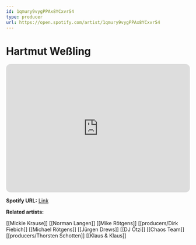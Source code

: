 ```yaml
---
id: 1qmury9vygPPAx8YCxvrS4
type: producer
url: https://open.spotify.com/artist/1qmury9vygPPAx8YCxvrS4
---
```

# Hartmut Weßling

<iframe style="border-radius:12px" src="https://open.spotify.com/embed/artist/1qmury9vygPPAx8YCxvrS4" width="100%" height="352" frameBorder="0" allowfullscreen="" allow="autoplay; clipboard-write; encrypted-media; fullscreen; picture-in-picture" loading="lazy"></iframe>

**Spotify URL:** [Link](https://open.spotify.com/artist/1qmury9vygPPAx8YCxvrS4)

**Related artists:**

[[Mickie Krause]]
[[Norman Langen]]
[[Mike Rötgens]]
[[producers/Dirk Fiebich]]
[[Michael Rötgens]]
[[Jürgen Drews]]
[[DJ Ötzi]]
[[Chaos Team]]
[[producers/Thorsten Schotten]]
[[Klaus & Klaus]]
